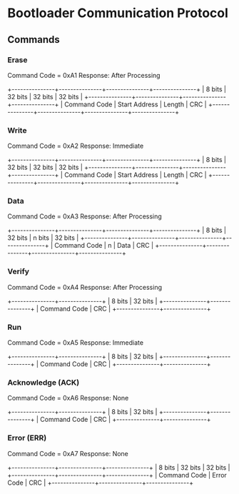 Bootloader Communication Protocol
================================================================================

Commands
--------

### Erase
Command Code = 0xA1
Response: After Processing

+---------------+---------------+---------------+---------------+
|    8 bits     |    32 bits    |    32 bits    |    32 bits    |
+---------------+---------------+---------------+---------------+
| Command Code  | Start Address |    Length     |      CRC      |
+---------------+---------------+---------------+---------------+


### Write
Command Code = 0xA2
Response: Immediate

+---------------+---------------+---------------+---------------+
|    8 bits     |    32 bits    |    32 bits    |    32 bits    |
+---------------+---------------+---------------+---------------+
| Command Code  | Start Address |    Length     |      CRC      |
+---------------+---------------+---------------+---------------+


### Data
Command Code = 0xA3
Response: After Processing

+---------------+---------------+---------------+---------------+
|    8 bits     |    32 bits    |    n bits     |    32 bits    |
+---------------+---------------+---------------+---------------+
| Command Code  |       n       |     Data      |      CRC      |
+---------------+---------------+---------------+---------------+


### Verify
Command Code = 0xA4
Response: After Processing

+---------------+---------------+
|    8 bits     |    32 bits    |
+---------------+---------------+
| Command Code  |      CRC      |
+---------------+---------------+


### Run
Command Code = 0xA5
Response: Immediate

+---------------+---------------+
|    8 bits     |    32 bits    |
+---------------+---------------+
| Command Code  |      CRC      |
+---------------+---------------+


### Acknowledge (ACK)
Command Code = 0xA6
Response: None

+---------------+---------------+
|    8 bits     |    32 bits    |
+---------------+---------------+
| Command Code  |      CRC      |
+---------------+---------------+


### Error (ERR)
Command Code = 0xA7
Response: None

+---------------+---------------+---------------+
|    8 bits     |    32 bits    |    32 bits    |
+---------------+---------------+---------------+
| Command Code  |  Error Code   |      CRC      |
+---------------+---------------+---------------+

